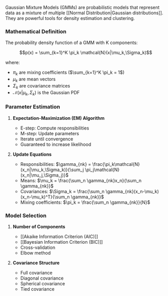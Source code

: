 Gaussian Mixture Models (GMMs) are probabilistic models that represent data as a mixture of multiple [[Normal Distribution|Gaussian distributions]]. They are powerful tools for density estimation and clustering.

### Mathematical Definition
The probability density function of a GMM with K components:

$$p(x) = \sum_{k=1}^K \pi_k \mathcal{N}(x|\mu_k,\Sigma_k)$$

where:
- $\pi_k$ are mixing coefficients ($\sum_{k=1}^K \pi_k = 1$)
- $\mu_k$ are mean vectors
- $\Sigma_k$ are covariance matrices
- $\mathcal{N}(x|\mu_k,\Sigma_k)$ is the Gaussian PDF

### Parameter Estimation
1. **Expectation-Maximization (EM) Algorithm**
   - E-step: Compute responsibilities
   - M-step: Update parameters
   - Iterate until convergence
   - Guaranteed to increase likelihood

2. **Update Equations**
   - Responsibilities: $\gamma_{nk} = \frac{\pi_k\mathcal{N}(x_n|\mu_k,\Sigma_k)}{\sum_j \pi_j\mathcal{N}(x_n|\mu_j,\Sigma_j)}$
   - Means: $\mu_k = \frac{\sum_n \gamma_{nk}x_n}{\sum_n \gamma_{nk}}$
   - Covariances: $\Sigma_k = \frac{\sum_n \gamma_{nk}(x_n-\mu_k)(x_n-\mu_k)^T}{\sum_n \gamma_{nk}}$
   - Mixing coefficients: $\pi_k = \frac{\sum_n \gamma_{nk}}{N}$

### Model Selection
1. **Number of Components**
   - [[Akaike Information Criterion (AIC)]]
   - [[Bayesian Information Criterion (BIC)]]
   - Cross-validation
   - Elbow method

2. **Covariance Structure**
   - Full covariance
   - Diagonal covariance
   - Spherical covariance
   - Tied covariance
